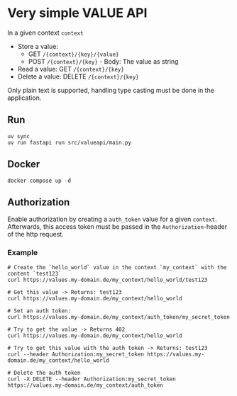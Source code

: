 # Very simple VALUE API

In a given context `context`
- Store a value: 
    - GET `/{context}/{key}/{value}`
    - POST `/{context}/{key}` - Body: The value as string 
- Read a value: GET `/{context}/{key}`
- Delete a value: DELETE `/{context}/{key}`

Only plain text is supported, handling type casting must be done in the application.

## Run
```
uv sync
uv run fastapi run src/valueapi/main.py   
```

## Docker
```
docker compose up -d
```

## Authorization
Enable authorization by creating a `auth_token` value for a given `context`.
Afterwards, this access token must be passed in the `Authorization`-header of the http request.

### Example
```shell
# Create the `hello_world` value in the context `my_context` with the content `test123`
curl https://values.my-domain.de/my_context/hello_world/test123 

# Get this value -> Returns: test123
curl https://values.my-domain.de/my_context/hello_world

# Set an auth token:
curl https://values.my-domain.de/my_context/auth_token/my_secret_token

# Try to get the value -> Returns 402
curl https://values.my-domain.de/my_context/hello_world

# Try to get this value with the auth token -> Returns: test123
curl --header Authorization:my_secret_token https://values.my-domain.de/my_context/hello_world

# Delete the auth token
curl -X DELETE --header Authorization:my_secret_token https://values.my-domain.de/my_context/auth_token
```
